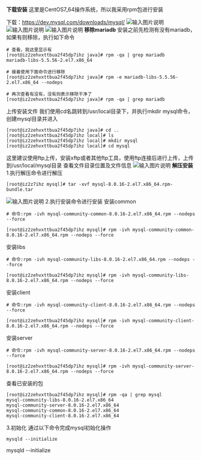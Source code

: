  **下载安装** 
这里是CentOS7_64操作系统，所以我采用rpm包进行安装

下载：https://dev.mysql.com/downloads/mysql/
![输入图片说明](https://images.gitee.com/uploads/images/2021/0805/110215_14878379_5296156.png "屏幕截图.png")
![输入图片说明](https://images.gitee.com/uploads/images/2021/0805/110225_3aaf61c3_5296156.png "屏幕截图.png")
![输入图片说明](https://images.gitee.com/uploads/images/2021/0805/110232_680abdfc_5296156.png "屏幕截图.png")
 **移除mariadb** 
安装之前先检测有没有mariadb，如果有则移除，执行如下命令

```
# 查看，我这里显示有
[root@iz2zehvxttbua2f45dp7ihz java]# rpm -qa | grep mariadb
mariadb-libs-5.5.56-2.el7.x86_64

# 接着使用下面命令进行移除
[root@iz2zehvxttbua2f45dp7ihz java]# rpm -e mariadb-libs-5.5.56-2.el7.x86_64 --nodeps

# 再次查看有没有，没有则表示移除干净了
[root@iz2zehvxttbua2f45dp7ihz java]# rpm -qa | grep mariadb
```
上传安装文件
我们使用cd名跳转到/usr/local目录下，并执行mkdir mysql命令，创建mysql目录并进入

```
[root@iz2zehvxttbua2f45dp7ihz java]# cd ..
[root@iz2zehvxttbua2f45dp7ihz local]# ls
[root@iz2zehvxttbua2f45dp7ihz local]# mkdir mysql
[root@iz2zehvxttbua2f45dp7ihz local]# cd mysql
```
这里建议使用ftp上传，安装xftp或者其他ftp工具，使用ftp连接后进行上传，上传到/usr/local/mysql目录
查看文件目录位置及文件信息
![输入图片说明](https://images.gitee.com/uploads/images/2021/0805/110428_0e325f31_5296156.png "屏幕截图.png")
 **解压安装** 
1.执行解压命令进行解压

```
[root@iz2z7ihz mysql]# tar -xvf mysql-8.0.16-2.el7.x86_64.rpm-bundle.tar
```
![输入图片说明](https://images.gitee.com/uploads/images/2021/0805/110532_c91e228b_5296156.png "屏幕截图.png")
2.执行安装命令进行安装
安装common

```
# 命令:rpm -ivh mysql-community-common-8.0.16-2.el7.x86_64.rpm --nodeps --force

[root@iz2zehvxttbua2f45dp7ihz mysql]# rpm -ivh mysql-community-common-8.0.16-2.el7.x86_64.rpm --nodeps --force
```
安装libs

```
# 命令:rpm -ivh mysql-community-libs-8.0.16-2.el7.x86_64.rpm --nodeps --force

[root@iz2zehvxttbua2f45dp7ihz mysql]# rpm -ivh mysql-community-libs-8.0.16-2.el7.x86_64.rpm --nodeps --force
```
安装client

```
# 命令:rpm -ivh mysql-community-client-8.0.16-2.el7.x86_64.rpm --nodeps --force

[root@iz2zehvxttbua2f45dp7ihz mysql]# rpm -ivh mysql-community-client-8.0.16-2.el7.x86_64.rpm --nodeps --force
```
安装server

```
# 命令:rpm -ivh mysql-community-server-8.0.16-2.el7.x86_64.rpm --nodeps --force

[root@iz2zehvxttbua2f45dp7ihz mysql]# rpm -ivh mysql-community-server-8.0.16-2.el7.x86_64.rpm --nodeps --force
```
查看已安装的包

```
[root@iz2zehvxttbua2f45dp7ihz mysql]# rpm -qa | grep mysql
mysql-community-libs-8.0.16-2.el7.x86_64
mysql-community-server-8.0.16-2.el7.x86_64
mysql-community-common-8.0.16-2.el7.x86_64
mysql-community-client-8.0.16-2.el7.x86_64
```

3.初始化
通过以下命令完成mysql初始化操作

```
mysqld --initialize
```
mysqld --initialize





